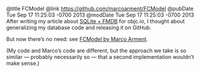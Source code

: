 @title FCModel
@link https://github.com/marcoarment/FCModel
@pubDate Tue Sep 17 11:25:03 -0700 2013
@modDate Tue Sep 17 11:25:03 -0700 2013
After writing my article about <a href="http://www.objc.io/issue-4/SQLite-instead-of-core-data.html">SQLite + FMDB</a> for objc.io, I thought about generalizing my database code and releasing it on GitHub.

But now there’s no need: see <a href="https://github.com/marcoarment/FCModel">FCModel by Marco Arment</a>.

(My code and Marco’s code are different, but the approach we take is so similar — probably necessarily so — that a second implementation wouldn’t make sense.)
